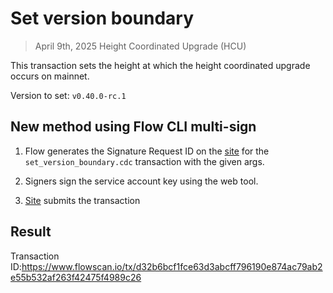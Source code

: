 # Set version boundary
> April 9th, 2025 Height Coordinated Upgrade (HCU)

This transaction sets the height at which the height coordinated upgrade occurs on mainnet.

Version to set: `v0.40.0-rc.1`

## New method using Flow CLI multi-sign

1. Flow generates the Signature Request ID on the [site](https://flow-multisig.vercel.app/mainnet) for the `set_version_boundary.cdc` transaction with the given args.

2. Signers sign the service account key using the web tool.

3. [Site](https://flow-multisig.vercel.app/mainnet) submits the transaction

## Result

Transaction ID:https://www.flowscan.io/tx/d32b6bcf1fce63d3abcff796190e874ac79ab2e55b532af263f42475f4989c26
